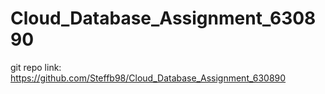 # Cloud_Database_Assignment_630890
git repo link: https://github.com/Steffb98/Cloud_Database_Assignment_630890